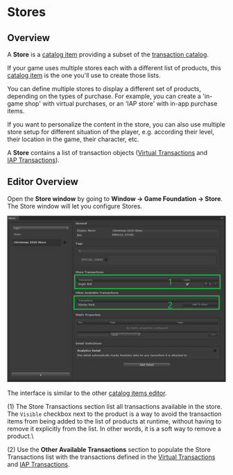 # Stores

## Overview

A __Store__ is a [catalog item] providing a subset of the [transaction catalog]. 

If your game uses multiple stores each with a different list of products, this [catalog item] is the one you'll use to create those lists.

You can define multiple stores to display a different set of products, depending on the types of purchase. For example, you can create a 'in-game shop' with virtual purchases, or an 'IAP store' with in-app purchase items. 

If you want to personalize the content in the store, you can also use multiple store setup for different situation of the player, e.g. according their level, their location in the game, their character, etc.

A __Store__ contains a list of transaction objects ([Virtual Transactions] and [IAP Transactions]).

## Editor Overview

Open the __Store window__ by going to __Window → Game Foundation → Store__.
The Store window will let you configure Stores.

![An overview of the Store Window](../images/store-editor.png)

The interface is similar to the other [catalog items editor].

(1) The Store Transactions section list all transactions available in the store.
  The `Visible` checkbox next to the product is a way to avoid the transaction items from being added to the list of products at runtime, without having to remove it explicitly from the list.
  In other words, it is a soft way to remove a product.\

(2) Use the __Other Available Transactions__ section to populate the Store Transactions list with the transactions defined in the [Virtual Transactions] and [IAP Transactions].










[catalog item]: ../Catalog.md#Catalog-Items

[catalog items editor]: ../Catalog.md#Editor-Overview

[transaction catalog]:  ../Catalog.md

[virtual transactions]: VirtualTransaction.md

[iap transactions]: IAPTransaction.md
